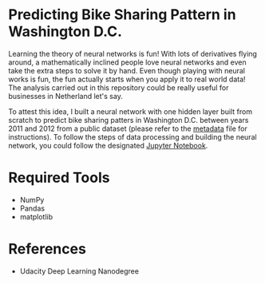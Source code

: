 # Predicting Bike Sharing Pattern in Washington D.C.

Learning the theory of neural networks is fun! With lots of derivatives flying around, a mathematically inclined people love neural networks and even take the extra steps to solve it by hand. Even though playing with neural works is fun, the fun actually starts when you apply it to real world data! The analysis carried out in this repository could be really useful for businesses in Netherland let's say. 

To attest this idea, I built a neural network with one hidden layer built from scratch to predict bike sharing patters in Washington D.C. between years 2011 and 2012 from a public dataset (please refer to the [metadata](https://github.com/robaltan/predicting_bike_sharing_patterns/blob/main/Bike-Sharing-Dataset/Readme.txt) file for instructions). To follow the steps of data processing and building the neural network, you could follow the designated [Jupyter Notebook](https://github.com/robaltan/predicting_bike_sharing_patterns/blob/main/neural_network_walkthrough.ipynb).

# Required Tools
* NumPy
* Pandas
* matplotlib

# References
* Udacity Deep Learning Nanodegree
